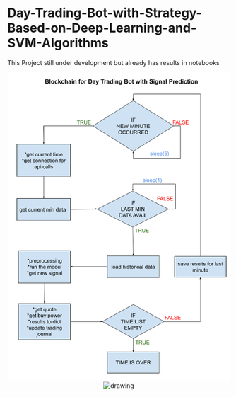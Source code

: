 # Day-Trading-Bot-with-Strategy-Based-on-Deep-Learning-and-SVM-Algorithms

This Project still under development but already has results in notebooks

<p align="center">
    <img src="pictures/blockchain.png" alt="drawing" width="800" hight="300"/>

<img src="cum_return_per_min_report.png" alt="drawing" width="300" hight="800"/>
    
